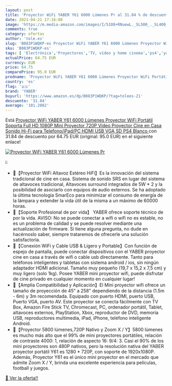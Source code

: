 ```yaml
---
layout: post
title: 'Proyector WiFi YABER Y61 6000 Lúmenes Pr al 31.84 % de descuento'
date: 2021-04-21 17:16:08
image: 'https://m.media-amazon.com/images/I/51O8+RNuewL._SL500_._SL400_.jpg'
comments: true
category: ofertas
author: 'tole.es'
slug: 'B083P1WQKP-es Proyector WiFi YABER Y61 6000 Lúmenes Proyector WiFi...'
sku: 'B083P1WQKP-es'
tags: [ 'Electrónica','Proyectores','TV, vídeo y home cinema','ps4','yaber', ]
actualPrice: 64.75 EUR
currency: EUR
price: 64.75
comparePrice: 95.0 EUR
prodname: 'Proyector WiFi YABER Y61 6000 Lúmenes Proyector WiFi Portátil Soporta Full HD 1080P Mini Proyector 720P Vídeo Proyector Cine en Casa Sonido Hi-Fi para Telefono/iPad/PC HDMI USB VGA SD PS4  Blanco '
country: 'es'
flag: '🇪🇸'
brand: 'YABER'
buyurl: 'https://www.amazon.es/dp/B083P1WQKP/?tag=tolees-21'
descuento: '31.84'
average: '101.2082'
---
```


Está [Proyector WiFi YABER Y61 6000 Lúmenes Proyector WiFi Portátil Soporta Full HD 1080P Mini Proyector 720P Vídeo Proyector Cine en Casa Sonido Hi-Fi para Telefono/iPad/PC HDMI USB VGA SD PS4  Blanco ](https://www.amazon.es/dp/B083P1WQKP/?tag=tolees-21) con 31.84 de descuento por 64.75 EUR (original: 95.0 EUR) en el siguiente enlace!

[![Proyector WiFi YABER Y61 6000 Lúmenes Pr](https://m.media-amazon.com/images/I/51O8+RNuewL._SL500_._SL400_.jpg)](https://www.amazon.es/dp/B083P1WQKP/?tag=tolees-21)

ℹ️:

- 🌟【Proyector WiFi Altavoz Estéreo HiFi】Es la innovación del sistema tradicional de cine en casa. Sistema de sonido SRS en lugar del sistema de altavoces tradicional, Altavoces surround integrados de 5W * 2 y la posibilidad de asociarlo con equipos de audio externos. Se ha adoptado la última tecnología SmarEco para minimizar el consumo de energía de la lámpara y extender la vida útil de la misma a un máximo de 60000 horas.
- 🌟【Soporte Profesional de por vida】 YABER ofrece soporte técnico de por la vida. AVISO: No se puede conectar a wifi o wifi no es estable, no es un problema de calidad y se puede resolver mediante una actualización de firmware. Si tiene alguna pregunta, no dude en hacérnoslo saber, siempre trataremos de ofrecerle una solución satisfactoria.
- 🌟【Conexión WiFi y Cable USB & Ligero y Portable】Con función de espejo de pantalla, puede conectar dispositivos con el YABER proyector cine en casa a través de wifi o cable usb directamente. Tanto para teléfonos inteligentes y tabletas con sistema android / ios, sin ningún adaptador HDMI adicional. Tamaño muy pequeño (19,7 x 15,2 x 7,5 cm) y muy ligero (solo 1kg). Posee YABER mini proyector wifi, puede disfrutar de cine privado en cualquier momento en cualquier lugar!
- 🌟【Amplia Compatibilidad y Aplicación】El Mini proyector wifi ofrece un tamaño de proyección de 45" a 258" dependiendo de la distancia (1.5m - 6m) y 3m recomendada. Equipado con puerto HDMI, puerto USB, Puerto VGA, puerto AV. Este proyector se conecta fácilmente con TV Box, Amazon Fire Stick TV, Chromecast, PC, ordenador portátil, Tablet, altavoces externos, PlayStation, Xbox, reproductor de DVD, memoria USB, reproductores multimedia, iPad, iPhone, teléfono inteligente Android.
- 🌟【Proyector 5800 lúmenes,720P Nativo y Zoom X / Y】5800 lúmenes es mucho más alto que el 99% de mini proyectores portátiles, relación de contraste 4000: 1, relación de aspecto 16: 9/4: 3. Casi el 90% de los mini proyectores son 480P nativos, pero la resolución nativa del YABER proyector portátil Y61 es 1280 * 720P, con soporte de 1920x1080P. Además, Proyector Y61 es el único mini proyector en el mercado que admite Zoom X / Y, brinda una excelente experiencia para películas, football y juegos.

[🛒 Ver la oferta!!](https://www.amazon.es/dp/B083P1WQKP/?tag=tolees-21)
